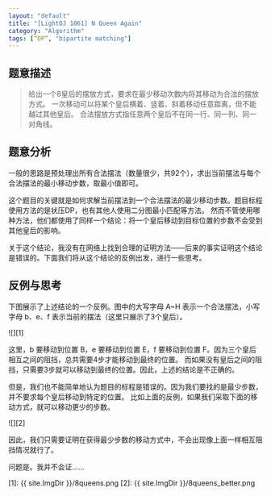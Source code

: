 ```yaml
---
layout: "default"
title: "[LightOJ 1061] N Queen Again"
category: "Algorithm"
tags: [“DP”, "bipartite matching"]
---
```

## 题意描述
>给出一个8皇后的摆放方式，要求在最少移动次数内将其移动为合法的摆放方式。
一次移动可以将某个皇后横着、竖着、斜着移动任意距离，但不能越过其他皇后。
合法摆放方式指任意两个皇后不在同一行、同一列、同一对角线。

## 题意分析
一般的思路是预处理出所有合法摆法（数量很少，共92个），求出当前摆法与每个合法摆法的最小移动步数，取最小值即可。

这个题目的关键就是如何求解当前摆法到一个合法摆法的最少移动步数。题目标程使用方法的是状压DP，也有其他人使用二分图最小匹配等方法。
然而不管使用哪种方法，他们都使用了同样一个结论：<span class="redText">将一个皇后移动到目标位置的步数不会受到其他皇后的影响。</span>

关于这个结论，我没有在网络上找到合理的证明方法——后来的事实证明这个结论是错误的。下面我们将从这个结论的反例出发，进行一些思考。

## 反例与思考
下图展示了上述结论的一个反例。图中的大写字母 A~H 表示一个合法摆法，小写字母 b、e、f 表示当前的摆法（这里只展示了3个皇后）。

![][1]

这里，b 要移动到位置 B，e 要移动到位置 E，f 要移动到位置 F。因为三个皇后相互之间的阻挡，总共需要4步才能移动到最终的位置。
而如果没有皇后之间的阻挡，只需要3步就可以移动到最终的位置。因此，上述的结论是不正确的。

但是，我们也不能简单地认为题目的标程是错误的。因为我们要找的是最少步数，并不要求每个皇后移动到特定的位置。
比如上面的反例，如果我们采取下面的移动方式，就可以移动更少的步数。

![][2]

因此，我们只需要证明在获得最少步数的移动方式中，不会出现像上面一样相互阻挡情况就行了。

问题是。我并不会证......


[1]: {{ site.ImgDir }}/8queens.png
[2]: {{ site.ImgDir }}/8queens_better.png